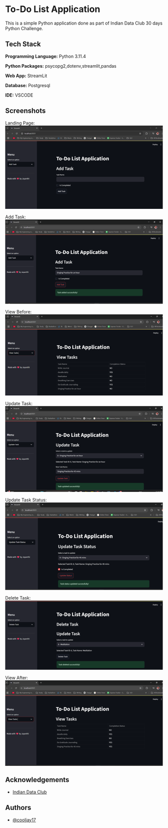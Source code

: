 
# To-Do List Application

This is a simple Python application done as part of Indian Data Club 30 days Python Challenge.



## Tech Stack

**Programming Language:** Python 3.11.4

**Python Packages:** psycopg2,dotenv,streamlit,pandas

**Web App:** StreamLit

**Database:** Postgresql

**IDE:** VSCODE





## Screenshots
Landing Page:
![Landing Page](https://github.com/cooljay17/To_Do_List_Project/blob/main/Project%20screenshots/Landing%20Page.png)

Add Task:
![Add Task](https://github.com/cooljay17/To_Do_List_Project/blob/main/Project%20screenshots/Add%20task.png)

View Before:
![View Before](https://github.com/cooljay17/To_Do_List_Project/blob/main/Project%20screenshots/View%20Tasks.png)

Update Task:
![Update Task](https://github.com/cooljay17/To_Do_List_Project/blob/main/Project%20screenshots/update%20task.png)

Update Task Status:
![Update Task Status](https://github.com/cooljay17/To_Do_List_Project/blob/main/Project%20screenshots/update%20status.png)

Delete Task:
![Delete Task](https://github.com/cooljay17/To_Do_List_Project/blob/main/Project%20screenshots/delete%20task.png)

View After:
![View After](https://github.com/cooljay17/To_Do_List_Project/blob/main/Project%20screenshots/View%20Tasks_after%20changes.png)

## Acknowledgements

 - [Indian Data Club](https://www.linkedin.com/company/indian-data-club/posts/?feedView=all)


## Authors

- [@cooljay17](https://www.github.com/cooljay17)

